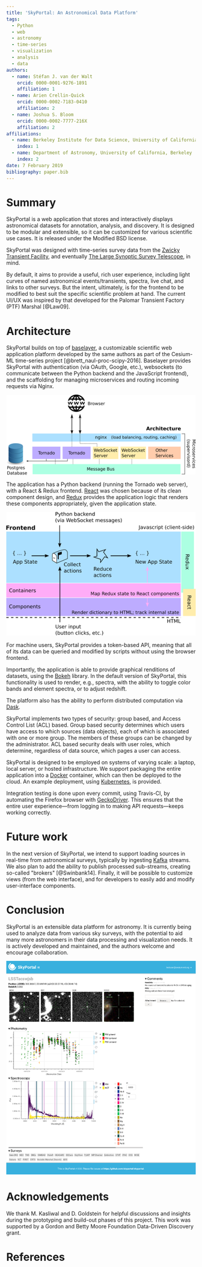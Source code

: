 ```yaml
---
title: 'SkyPortal: An Astronomical Data Platform'
tags:
  - Python
  - web
  - astronomy
  - time-series
  - visualization
  - analysis
  - data
authors:
  - name: Stéfan J. van der Walt
    orcid: 0000-0001-9276-1891
    affiliation: 1
  - name: Arien Crellin-Quick
    orcid: 0000-0002-7183-0410
    affiliation: 2
  - name: Joshua S. Bloom
    orcid: 0000-0002-7777-216X
    affiliation: 2
affiliations:
  - name: Berkeley Institute for Data Science, University of California, Berkeley
    index: 1
  - name: Department of Astronomy, University of California, Berkeley
    index: 2
date: 7 February 2019
bibliography: paper.bib
---
```


# Summary

SkyPortal is a web application that stores and interactively displays
astronomical datasets for annotation, analysis, and discovery. It is
designed to be modular and extensible, so it can be customized for
various scientific use cases.  It is released under the Modified BSD
license.

SkyPortal was designed with time-series survey data from
the [Zwicky Transient Facility](https://www.ztf.caltech.edu), and
eventually
[The Large Synoptic Survey Telescope](https://www.lsst.org), in mind.

By default, it aims to provide a useful, rich user experience, including
light curves of named astronomical events/transients, spectra, live chat, and links to other surveys.
But the intent, ultimately, is for the frontend to be modified to best
suit the specific scientific problem at hand. The current UI/UX was inspired by that developed for the Palomar Transient Factory (PTF) Marshal [@Law09].

# Architecture

SkyPortal builds on top
of [baselayer](https://github.com/cesium-ml/baselayer), a customizable
scientific web application platform developed by the same authors as
part of the Cesium-ML time-series project
[@brett_naul-proc-scipy-2016]. Baselayer provides SkyPortal with
authentication (via OAuth, Google, etc.), websockets (to communicate between the
Python backend and the JavaScript frontend), and the scaffolding for
managing microservices and routing incoming requests via Nginx.

![SkyPortal architecture. Each technological component is chosen to be efficient and scalable, and is applied exactly for the purpose it was built.](architecture.png)

The application has a Python backend (running the Tornado web server),
with a React & Redux frontend.  [React](https://reactjs.org/) was chosen because of its clean
component design, and [Redux](https://redux.js.org/) provides the application logic that
renders these components appropriately, given the application state.

![Frontend architecture. Components are rendered by React, and application logic is driven by Redux.](frontend.png)

For machine users, SkyPortal provides a token-based API, meaning that
all of its data can be queried and modified by scripts without using
the browser frontend.

Importantly, the application is able to provide graphical renditions
of datasets, using the [Bokeh](https://bokeh.pydata.org) library.  In
the default version of SkyPortal, this functionality is used to
render, e.g., spectra, with the ability to toggle color bands and
element spectra, or to adjust redshift.

The platform also has the ability to perform
distributed computation via [Dask](https://dask.org/).

SkyPortal implements two types of security: group based, and Access
Control List (ACL) based.  Group based security determines which users
have access to which sources (data objects), each of which is
associated with one or more group.  The members of these groups can be
changed by the administrator.  ACL based security deals with user
roles, which determine, regardless of data source, which pages a user
can access.

SkyPortal is designed to be employed on systems of varying scale: a
laptop, local server, or hosted infrastructure.  We support packaging
the entire application into a [Docker](https://www.docker.com/) container, which can then be
deployed to the cloud.  An example deployment, using [Kubernetes](https://kubernetes.io/), is
provided.

Integration testing is done upon every commit, using Travis-CI, by
automating the Firefox browser
with
[GeckoDriver](https://firefox-source-docs.mozilla.org/testing/geckodriver/geckodriver/).
This ensures that the entire user experience—from logging in to making
API requests—keeps working correctly.

# Future work

In the next version of SkyPortal, we intend to support loading sources in
real-time from astronomical surveys, typically by
ingesting [Kafka](https://kafka.apache.org/) streams.  We also plan to 
add the ability to publish processed sub-streams, creating
so-called "brokers" [@Swinbank14].  Finally, it will be possible to customize views
(from the web interface), and for developers to easily add and modify
user-interface components.

# Conclusion

SkyPortal is an extensible data platform for astronomy.  It is
currently being used to analyze data from various sky surveys, with
the potential to aid many more astronomers in their data processing
and visualization needs.  It is actively developed and maintained, and
the authors welcome and encourage collaboration.

![SkyPortal source rendering. Featured are thumbnails, light curve plot, spectrogram, live chat, and links to various sky surveys.](screenshot-2019-02.png)

# Acknowledgements

We thank M. Kasliwal and D. Goldstein for helpful discussions and insights during the prototyping and build-out phases of this project. This work was supported by a Gordon and Betty Moore Foundation Data-Driven Discovery grant.

# References
